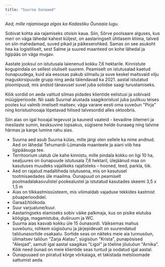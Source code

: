 ```yaml
---
title: "Suurna õunaaed"
---
```


_Aed, mille rajamisega algas ka Kadastiku Õunaaia lugu._

Sobivat kohta aia rajamiseks otsisin kaua. Siin, Sõrve poolsaare alguses, kus meri on väga lähedal kahest küljest, on aastaringselt ühtlasem kliima, talved on siin mahedamad, suved pikad ja päikeserohked. Samas on see asukoht hea ka logistiliselt, sest Salme ja suured maanteed on kohe lähedal ja ligipääs on väga mugav.

Aastate jooksul on istutusala laienenud kokku 7,6 hektarile. Kinnistute kogupindala on sellest oluliselt suurem. Peamiselt on istutusalad kaetud õunapuudega, kuid aia eesosas pakub silmailu ja suve keskel maitsvaid vilju maguskirsipuude grupp ning aeda täiendavad ka 2021. aastal istutatud ploomipuud, mis andsid tänavusel suvel juba soliidse saagi turustamiseks.

Kõik sordid on aeda valitud silmas pidades klientide eelistusi ja sobivaid müügiperioode. Nii saab Suurnal alustada saagikoristust juba juulikuu teises pooles kui valmib imeliselt maitsev, väga varane eesti oma suveõun "Pirja" ning koristushooaja lõpetavad hilised talvesordid alles oktoobris.

Siin aias on igal hooajal tegevust ja kauneid vaateid - kevadine õitemeri ja mesilaste sumin, kesksuvine lopsakus, sügisene helde õunaaeg ning talvine härmas ja karge lumine rahu aias.

- Suurna aed asub Suurna külas, mille järgi olen sellele ka nime andnud. Aed on lähedal Tehumardi-Lümanda maanteele ja aiani viib hea ligipääsuga tee.
- Territoorium ulatub üle kahe kinnistu, mille pindala kokku on ligi 10 ha, sealjuures on õunapuude istutusala 7,6 hektaril, ülejäänud maa on kasutuses muudeks vajalikeks rajatisteks – hooned, teed, parkla, tiik.
- Aed on rajatud madaltiheda istutusena, mis on kasutusel tootmisaedades üle maailma. Õunapuud on peamiselt poolmadalakasvulistel pookealustel ja istutatud kasutades skeemi 3,5 x 1,5 m
- Aias on tilkkastmissüsteem, mis võimaldab vajaduse tekkides kastmist põuaperioodidel.
- Garaaž/töökoda.
- Suur varjualune/kuur.
- Aastaringseks elamiseks sobiv väike palkmaja, kus on pisike elutuba köögiga, magamistuba, duširuum ja WC.
- Suurna aias kasvab kokku üle 15 õunasordi. Väiksemas mahus suveõunu, rohkem sügisõunu ja järjepidevalt on suurendatud taliõunasortide osakaalu. Sortide seas on näiteks meie aia tunnusõun, ülimaitsev taliõun "Zarja Alatau", sügisõun "Krista", punapõsised "Alesjad", samuti igal aastal saagikas "Ligol" ja tõeline jõuluõun "Arnika". Kõik need õunad on meie klientide seas tuntud ja oodatud igal aastal.
- Õunapuuaed on piiratud kõrge võrkaiaga, et takistada metsloomade sattumist aeda.
